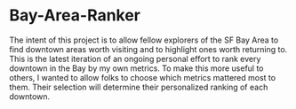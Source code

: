 # Bay-Area-Ranker
The intent of this project is to allow fellow explorers of the SF Bay Area to find downtown areas worth visiting and to highlight ones worth returning to. This is the latest iteration of an ongoing personal effort to rank every downtown in the Bay by my own metrics. To make this more useful to others, I wanted to allow folks to choose which metrics mattered most to them. Their selection will determine their personalized ranking of each downtown.
